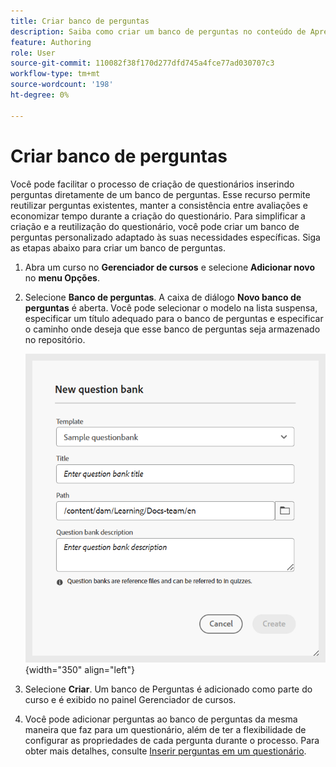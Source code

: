 ```yaml
---
title: Criar banco de perguntas
description: Saiba como criar um banco de perguntas no conteúdo de Aprendizado e treinamento
feature: Authoring
role: User
source-git-commit: 110082f38f170d277dfd745a4fce77ad030707c3
workflow-type: tm+mt
source-wordcount: '198'
ht-degree: 0%

---
```


# Criar banco de perguntas

Você pode facilitar o processo de criação de questionários inserindo perguntas diretamente de um banco de perguntas. Esse recurso permite reutilizar perguntas existentes, manter a consistência entre avaliações e economizar tempo durante a criação do questionário.
Para simplificar a criação e a reutilização do questionário, você pode criar um banco de perguntas personalizado adaptado às suas necessidades específicas. Siga as etapas abaixo para criar um banco de perguntas.

1. Abra um curso no **Gerenciador de cursos** e selecione **Adicionar novo** no **menu Opções**.
1. Selecione **Banco de perguntas**.
A caixa de diálogo **Novo banco de perguntas** é aberta. Você pode selecionar o modelo na lista suspensa, especificar um título adequado para o banco de perguntas e especificar o caminho onde deseja que esse banco de perguntas seja armazenado no repositório.

   ![](assets/question-bank-create.png){width="350" align="left"}

1. Selecione **Criar**.
Um banco de Perguntas é adicionado como parte do curso e é exibido no painel Gerenciador de cursos.
1. Você pode adicionar perguntas ao banco de perguntas da mesma maneira que faz para um questionário, além de ter a flexibilidade de configurar as propriedades de cada pergunta durante o processo. Para obter mais detalhes, consulte [Inserir perguntas em um questionário](./quiz-insert-questions.md).





